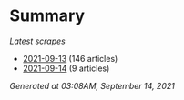 # Summary
*Latest scrapes*
* [2021-09-13](https://github.com/nuuuwan/news_lk/blob/data/news_lk.2021-09-13.json) (146 articles)
* [2021-09-14](https://github.com/nuuuwan/news_lk/blob/data/news_lk.2021-09-14.json) (9 articles)

*Generated at 03:08AM, September 14, 2021*